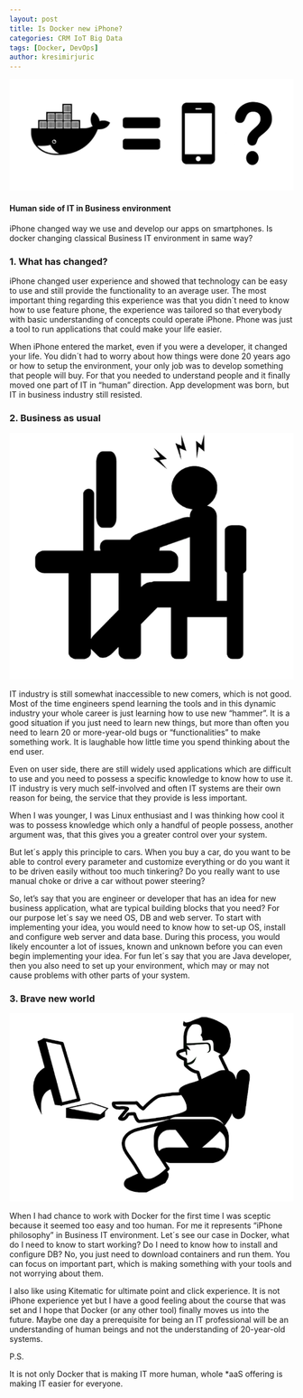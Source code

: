 ```yaml
---
layout: post
title: Is Docker new iPhone?
categories: CRM IoT Big Data
tags: [Docker, DevOps]
author: kresimirjuric
---
```


![Is Docker new iPhone](/images/2017-02-26-Is-Docker-new-iPhone/HeadPicture.png)

#### Human side of IT in Business environment ####

iPhone changed way we use and develop our apps on smartphones. Is docker changing classical Business IT environment in same way?


### 1. What has changed? ###

iPhone changed user experience and showed that technology can be easy to use and still provide the functionality to an average user. The most important thing regarding this experience was that you didn´t need to know how to use feature phone, the experience was tailored so that everybody with basic understanding of concepts could operate iPhone. Phone was just a tool to run applications that could make your life easier. 

When iPhone entered the market, even if you were a developer, it changed your life. You didn´t had to worry about how things were done 20 years ago or how to setup the environment, your only job was to develop something that people will buy. For that you needed to understand people and it finally moved one part of IT in “human” direction. App development was born, but IT in business industry still resisted.

### 2. Business as usual ###

![Business as usual](/images/2017-02-26-Is-Docker-new-iPhone/BAU.png)

IT industry is still somewhat inaccessible to new comers, which is not good. Most of the time engineers spend learning the tools and in this dynamic industry your whole career is just learning how to use new “hammer”. It is a good situation if you just need to learn new things, but more than often you need to learn 20 or more-year-old bugs or “functionalities” to make something work. It is laughable how little time you spend thinking about the end user.
  
Even on user side, there are still widely used applications which are difficult to use and you need to possess a specific knowledge to know how to use it. IT industry is very much self-involved and often IT systems are their own reason for being, the service that they provide is less important.

When I was younger, I was Linux enthusiast and I was thinking how cool it was to possess knowledge which only a handful of people possess, another argument was, that this gives you a greater control over your system.

But let´s apply this principle to cars. When you buy a car, do you want to be able to control every parameter and customize everything or do you want it to be driven easily without too much tinkering?
Do you really want to use manual choke or drive a car without power steering?

So, let’s say that you are engineer or developer that has an idea for new business application, what are typical building blocks that you need? For our purpose let´s say we need OS, DB and web server. To start with implementing your idea, you would need to know how to set-up OS, install and configure web server and data base. During this process, you would likely encounter a lot of issues, known and unknown before you can even begin implementing your idea. For fun let´s say that you are Java developer, then you also need to set up your environment, which may or may not cause problems with other parts of your system.

### 3. Brave new world ###

![Brave new world](/images/2017-02-26-Is-Docker-new-iPhone/LAB.png)

When I had chance to work with Docker for the first time I was sceptic because it seemed too easy and too human.
For me it represents “iPhone philosophy” in Business IT environment.
Let´s see our case in Docker, what do I need to know to start working? 
Do I need to know how to install and configure DB? 
No, you just need to download containers and run them.
You can focus on important part, which is making something with your tools and not worrying about them.

I also like using Kitematic for ultimate point and click experience.
It is not iPhone experience yet but I have a good feeling about the course that was set and I hope that Docker (or any other tool) finally moves us into the future. Maybe one day a prerequisite for being an IT professional will be an understanding of human beings and not the understanding of 20-year-old systems.


P.S.

It is not only Docker that is making IT more human, whole *aaS offering is making IT easier for everyone.



